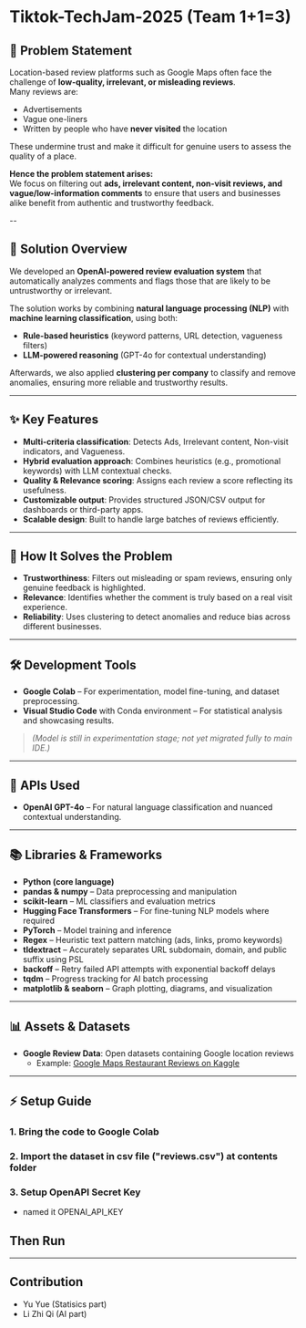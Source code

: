 # Tiktok-TechJam-2025 (Team 1+1=3)

## 📌 Problem Statement
Location-based review platforms such as Google Maps often face the challenge of **low-quality, irrelevant, or misleading reviews**.  
Many reviews are:
- Advertisements  
- Vague one-liners  
- Written by people who have **never visited** the location  

These undermine trust and make it difficult for genuine users to assess the quality of a place.  

**Hence the problem statement arises:**  
We focus on filtering out **ads, irrelevant content, non-visit reviews, and vague/low-information comments** to ensure that users and businesses alike benefit from authentic and trustworthy feedback.  

--
## 🚀 Solution Overview
We developed an **OpenAI-powered review evaluation system** that automatically analyzes comments and flags those that are likely to be untrustworthy or irrelevant.  

The solution works by combining **natural language processing (NLP)** with **machine learning classification**, using both:  
- **Rule-based heuristics** (keyword patterns, URL detection, vagueness filters)  
- **LLM-powered reasoning** (GPT-4o for contextual understanding)  

Afterwards, we also applied **clustering per company** to classify and remove anomalies, ensuring more reliable and trustworthy results.  

---

## ✨ Key Features
- **Multi-criteria classification**: Detects Ads, Irrelevant content, Non-visit indicators, and Vagueness.  
- **Hybrid evaluation approach**: Combines heuristics (e.g., promotional keywords) with LLM contextual checks.  
- **Quality & Relevance scoring**: Assigns each review a score reflecting its usefulness.  
- **Customizable output**: Provides structured JSON/CSV output for dashboards or third-party apps.  
- **Scalable design**: Built to handle large batches of reviews efficiently.  

---

## 🎯 How It Solves the Problem
- **Trustworthiness**: Filters out misleading or spam reviews, ensuring only genuine feedback is highlighted.  
- **Relevance**: Identifies whether the comment is truly based on a real visit experience.  
- **Reliability**: Uses clustering to detect anomalies and reduce bias across different businesses.  

---

## 🛠️ Development Tools
- **Google Colab** – For experimentation, model fine-tuning, and dataset preprocessing.  
- **Visual Studio Code** with Conda environment – For statistical analysis and showcasing results.  
> _(Model is still in experimentation stage; not yet migrated fully to main IDE.)_  

---

## 🔗 APIs Used
- **OpenAI GPT-4o** – For natural language classification and nuanced contextual understanding.  

---

## 📚 Libraries & Frameworks
- **Python (core language)**  
- **pandas & numpy** – Data preprocessing and manipulation  
- **scikit-learn** – ML classifiers and evaluation metrics  
- **Hugging Face Transformers** – For fine-tuning NLP models where required  
- **PyTorch** – Model training and inference  
- **Regex** – Heuristic text pattern matching (ads, links, promo keywords)  
- **tldextract** – Accurately separates URL subdomain, domain, and public suffix using PSL  
- **backoff** – Retry failed API attempts with exponential backoff delays  
- **tqdm** – Progress tracking for AI batch processing  
- **matplotlib & seaborn** – Graph plotting, diagrams, and visualization  

---

## 📊 Assets & Datasets
- **Google Review Data**: Open datasets containing Google location reviews  
  - Example: [Google Maps Restaurant Reviews on Kaggle](https://www.kaggle.com/datasets/denizbilginn/google-maps-restaurant-reviews)  

---

## ⚡ Setup Guide
### 1. Bring the code to Google Colab
### 2. Import the dataset in csv file ("reviews.csv") at contents folder
### 3. Setup OpenAPI Secret Key
  - named it OPENAI_API_KEY
## Then Run

---
## Contribution
- Yu Yue (Statisics part)
- Li Zhi Qi (AI part)
